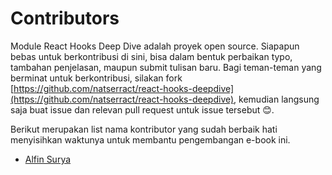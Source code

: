 # Contributors
Module React Hooks Deep Dive adalah proyek open source. Siapapun bebas untuk berkontribusi di sini, bisa dalam bentuk perbaikan typo, tambahan penjelasan, maupun submit tulisan baru. Bagi teman-teman yang berminat untuk berkontribusi, silakan fork [https://github.com/natserract/react-hooks-deepdive](https://github.com/natserract/react-hooks-deepdive), kemudian langsung saja buat issue dan relevan pull request untuk issue tersebut 😊.

Berikut merupakan list nama kontributor yang sudah berbaik hati menyisihkan waktunya untuk membantu pengembangan e-book ini.
- [Alfin Surya](https://github.com/natserract)